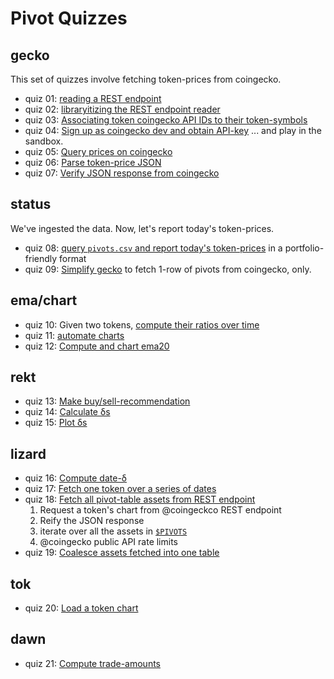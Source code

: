 # Pivot Quizzes

## gecko

This set of quizzes involve fetching token-prices from coingecko.

* quiz 01: [reading a REST endpoint](quiz01)
* quiz 02: [libraryitizing the REST endpoint reader](quiz02)
* quiz 03: [Associating token coingecko API IDs to their token-symbols](quiz03)
* quiz 04: [Sign up as coingecko dev and obtain API-key](quiz04) ... and play 
in the sandbox.
* quiz 05: [Query prices on coingecko](quiz05)
* quiz 06: [Parse token-price JSON](quiz06)
* quiz 07: [Verify JSON response from coingecko](quiz07)

## status

We've ingested the data. Now, let's report today's token-prices.

* quiz 08: [query `pivots.csv` and report today's token-prices](quiz08) in a 
portfolio-friendly format
* quiz 09: [Simplify gecko](quiz09) to fetch 1-row of pivots from coingecko,
only.

## ema/chart

* quiz 10: Given two tokens, [compute their ratios over time](quiz10)
* quiz 11: [automate charts](quiz11)
* quiz 12: [Compute and chart ema20](quiz12)

## rekt

* quiz 13: [Make buy/sell-recommendation](quiz13)
* quiz 14: [Calculate δs](quiz14)
* quiz 15: [Plot δs](quiz15)

## lizard

* quiz 16: [Compute date-δ](quiz16)
* quiz 17: [Fetch one token over a series of dates](quiz17)
* quiz 18: [Fetch all pivot-table assets from REST endpoint](quiz18)
  1. Request a token's chart from @coingeckco REST endpoint
  2. Reify the JSON response
  3. iterate over all the assets in 
[`$PIVOTS`](../../../data-files/csv/pivots.csv)
  4. @coingecko public API rate limits
* quiz 19: [Coalesce assets fetched into one table](quiz19)

## tok

* quiz 20: [Load a token chart](quiz20)

## dawn

* quiz 21: [Compute trade-amounts](quiz21)

